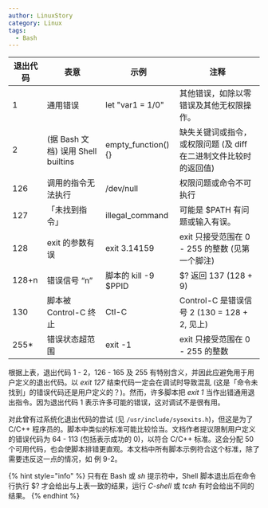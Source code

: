 ```yaml
---
author: LinuxStory
category: Linux
tags:
  - Bash
---
```

退出代码 | 表意 | 示例 | 注释
-------- | ---- | ---- |------
1 | 通用错误 | let "var1 = 1/0" | 其他错误，如除以零错误及其他无权限操作。
2 | (据 Bash 文档) 误用 Shell builtins | empty_function() {} | 缺失关键词或指令，或权限问题 (及 diff 在二进制文件比较时的返回值)
126 | 调用的指令无法执行 | /dev/null | 权限问题或命令不可执行
127 | 「未找到指令」 | illegal_command | 可能是 $PATH 有问题或输入有误。
128 | exit 的参数有误 | exit 3.14159 | exit 只接受范围在 0 - 255 的整数 (见第一个脚注)
128+n | 错误信号 “n” | 脚本的 kill -9 $PPID | $? 返回 137 (128 + 9)
130 | 脚本被 Control-C 终止 | Ctl-C | Control-C 是错误信号 2 (130 = 128 + 2, 见上)
255\* | 错误状态超范围 | exit -1 | exit 只接受范围在 0 - 255 的整数

根据上表，退出代码 1 - 2，126 - 165 及 255 有特别含义，并因此应避免用于用户定义的退出代码。以 *exit 127* 结束代码一定会在调试时导致混乱 (这是「命令未找到」的错误代码还是用户定义的？)。然而，许多脚本把 *exit 1* 当作出错通用退出指令。因为退出代码 1 表示许多可能的错误，这对调试不是很有用。

对此曾有过系统化退出代码的尝试 (见 `/usr/include/sysexits.h`)，但这是为了 C/C++ 程序员的。脚本中类似的标准可能比较恰当。文档作者提议限制用户定义的错误代码为 64 - 113 (包括表示成功的 0)，以符合 C/C++ 标准。这会分配 50 个可用代码，也会使脚本排错更直观。本文档中所有脚本示例符合这个标准，除了需要违反这一点的情况，如 例 9-2。

{% hint style="info" %}
只有在 Bash 或 *sh* 提示符中，Shell 脚本退出后在命令行执行 $? 才会给出与上表一致的结果，运行 *C-shell* 或 *tcsh* 有时会给出不同的结果。
{% endhint %}
